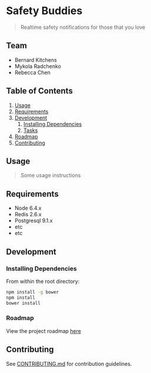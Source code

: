 # Safety Buddies

> Realtime safety notifications for those that you love

## Team

  - Bernard Kitchens
  - Mykola Radchenko
  - Rebecca Chen

## Table of Contents

1. [Usage](#Usage)
1. [Requirements](#requirements)
1. [Development](#development)
    1. [Installing Dependencies](#installing-dependencies)
    1. [Tasks](#tasks)
1. [Roadmap](#roadmap)
1. [Contributing](#contributing)

## Usage

> Some usage instructions

## Requirements

- Node 6.4.x
- Redis 2.6.x
- Postgresql 9.1.x
- etc
- etc

## Development

### Installing Dependencies

From within the root directory:

```sh
npm install -g bower
npm install
bower install
```

### Roadmap

View the project roadmap [here](https://docs.google.com/document/d/11H4AJJSHFkicGSeI_vp_jbuuCJhsyckmhVpw27HWNwE/edit?usp=sharing)


## Contributing

See [CONTRIBUTING.md](CONTRIBUTING.md) for contribution guidelines.
